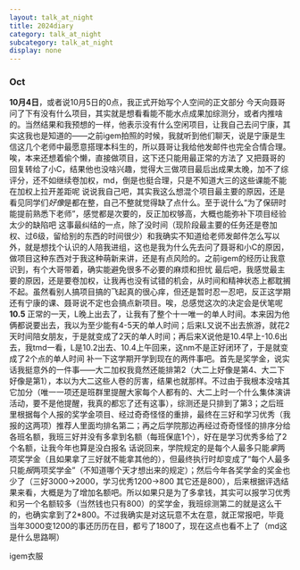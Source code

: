 ```yaml
---
layout: talk_at_night
title: 2024diary
category: talk_at_night
subcategory: talk_at_night
display: none
---
```


<!-- more -->

### Oct
**10月4日**，或者说10月5日的0点，我正式开始写个人空间的正文部分
今天向聂哥问了下有没有什么项目，其实就是想看看能不能水点成果加综测分，或者内推啥的。当然结果和我预想的一样，他表示没有什么空闲项目，让我自己去问宁康，其实这我也是知道的——之前igem拍照的时候，我就听到他们聊天，说是宁康是生信这几个老师中最愿意搭理本科生的，所以聂哥让我给他发邮件也完全合情合理。唉，本来还想着偷个懒，直接做项目，这下还只能用最正常的方法了
又把聂哥的回复转给了小C，结果他也没啥兴趣，觉得大三做项目最后出成果太晚，加不了综评分，还不如继续卷加权，md，倒是也挺合理，只是不知道大三的这些课能不能在加权上拉开差距呢
说说我自己吧，其实我这么想混个项目最主要的原因，还是看见同学们*好像*是都在整，自己不整就觉得缺了点什么。至于说什么“为了保研时能提前熟悉下老师”，感觉都是次要的，反正加权够高，大概也能弥补下项目经验太少的缺陷吧
这事最纠结的一点，除了没时间（现阶段最主要的任务还是卷加权、过6级，留给别的东西的时间很少）和我确实不知道给老师发邮件怎么写以外，就是想找个认识的人陪我进组，这也是我为什么先去问了聂哥和小C的原因，做项目这种东西对于我这种萌新来讲，还是有点风险的。之前igem的经历让我意识到，有个大哥带着，确实能避免很多不必要的麻烦和担忧
最后吧，我感觉最主要的原因，还是要卷加权，让我再也没有试错的机会，从时间和精神状态上都耽搁不起。虽然看别人搞项目搞的飞起真的很心痒，但还是暂时忍一忍吧，反正这学期还有宁康的课、聂哥说不定也会搞点新项目。唉，总感觉这次的决定会是伏笔呢
**10.5**
正常的一天，L晚上出去了，让我有了整个十一唯一的单人时间。本来因为他俩都说要出去，我以为至少能有4-5天的单人时间；后来L又说不出去旅游，就花2天时间陪女朋友，于是就变成了2天的单人时间；再后来X说他是10.4早上-10.6出去，我tmd一看，L是10.2出去、10.4上午回来，这nm不是正好闭环了，于是就变成了2个点的单人时间
补一下这学期开学到现在的两件事吧。首先是奖学金，说实话我挺意外的一件事——大二加权我竟然还能排第2（大二上好像是第4、大二下好像是第1），本以为大二这些人卷的厉害，结果也就那样。不过由于我根本没啥其它加分（唯一一项还是班群里提醒大家每个人都有的、大二上时一个什么集体演讲活动，要不是他提醒，我真的都忘了还有这事），综测还是只排到了第3；之后班里根据每个人报的奖学金项目、经过奇奇怪怪的重排，最终在三好和学习优秀（我报的这两项）推荐人里面均排名第二；再之后学院那边再经过奇奇怪怪的排序分给各班名额，我班三好并没有多拿到名额（每班保底1个），好在是学习优秀多给了2个名额，让我今年也算是没白报名
话说回来，学院规定的是每个人最多只能*拿*两项奖学金（且如果拿了三好就不能拿其他的），但最终执行时却变成了“每个人最多只能*报*两项奖学金”（不知道哪个天才想出来的规定）；然后今年各奖学金的奖金也少了（三好3000->2000，学习优秀1200->800 其它还是800），后来根据评选结果来看，大概是为了增加名额吧。所以如果只是为了多拿钱，其实可以报学习优秀和另一个名额较多（当然钱也只有800）的奖学金，我班综测第二的就是这么干的，也确实拿到了2*800。不过我确实是对这玩意不太在意，就正常报吧，毕竟当年3000变1200的事还历历在目，都亏了1800了，现在这点也看不上了（md这是什么思路啊）

igem衣服
